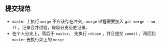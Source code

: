 ## 提交规范
- `master` 上执行 `merge` 不应该存在冲突，`merge` 过程需要加入 `git merge --no-ff` ，记录合并过程，保留分支历史记录。
- 在个人分支上，落后于 `master`， 先执行 `rebase` ，并且提交 `commit` ，再回到 `master` 去执行如上的 `merge`
